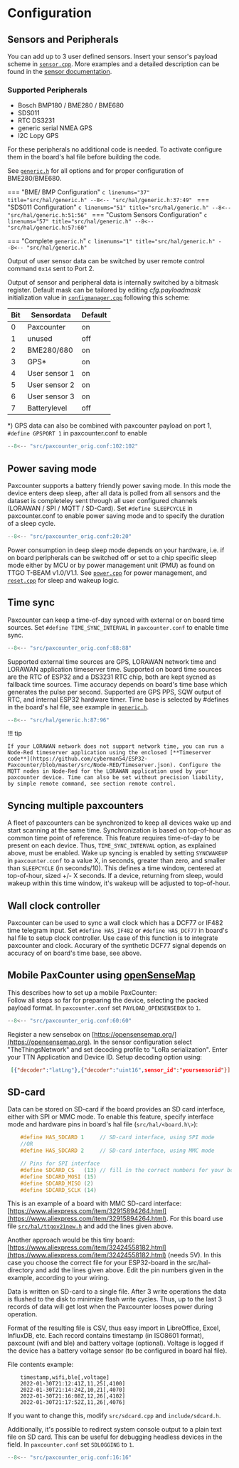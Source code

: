 # Configuration

## Sensors and Peripherals

You can add up to 3 user defined sensors. Insert your sensor's payload scheme in [`sensor.cpp`](https://github.com/cyberman54/ESP32-Paxcounter/blob/master/src/sensor.cpp). More examples and a detailed description can be found in the [sensor documentation](custom-sensors.md).

### Supported Peripherals

* Bosch BMP180 / BME280 / BME680
* SDS011
* RTC DS3231
* generic serial NMEA GPS
* I2C Lopy GPS

For these peripherals no additional code is needed. To activate configure them in the board's hal file before building the code.

See [`generic.h`](https://github.com/cyberman54/ESP32-Paxcounter/blob/master/src/hal/generic.h) for all options and for proper configuration of BME280/BME680.

=== "BME/ BMP Configuration"
	```c linenums="37" title="src/hal/generic.h"
	--8<-- "src/hal/generic.h:37:49"
	```
=== "SDS011 Configuration"
	```c linenums="51" title="src/hal/generic.h"
	--8<-- "src/hal/generic.h:51:56"
	```
=== "Custom Sensors Configuration"
	```c linenums="57" title="src/hal/generic.h"
	--8<-- "src/hal/generic.h:57:60"
	```

=== "Complete `generic.h`"
	```c linenums="1" title="src/hal/generic.h"
	--8<-- "src/hal/generic.h"
	```

Output of user sensor data can be switched by user remote control command `0x14` sent to Port 2.

Output of sensor and peripheral data is internally switched by a bitmask register. Default mask can be tailored by editing *cfg.payloadmask* initialization value in [`configmanager.cpp`](https://github.com/cyberman54/ESP32-Paxcounter/blob/master/src/configmanager.cpp) following this scheme:

| Bit | Sensordata    | Default |
| --- | ------------- | ------- |
| 0   | Paxcounter    | on      |
| 1   | unused        | off     |
| 2   | BME280/680    | on      |
| 3   | GPS*          | on      |
| 4   | User sensor 1 | on      |
| 5   | User sensor 2 | on      |
| 6   | User sensor 3 | on      |
| 7   | Batterylevel  | off     |

\*) GPS data can also be combined with paxcounter payload on port 1, `#define GPSPORT 1` in paxcounter.conf to enable

```c linenums="102" title="src/paxcounter_orig.conf"
--8<-- "src/paxcounter_orig.conf:102:102"
```


## Power saving mode

Paxcounter supports a battery friendly power saving mode. In this mode the device enters deep sleep, after all data is polled from all sensors and the dataset is completeley sent through all user configured channels (LORAWAN / SPI / MQTT / SD-Card). Set `#define SLEEPCYCLE` in paxcounter.conf to enable power saving mode and to specify the duration of a sleep cycle.

```c linenums="20" title="src/paxcounter_orig.conf"
--8<-- "src/paxcounter_orig.conf:20:20"
```


 Power consumption in deep sleep mode depends on your hardware, i.e. if on board peripherals can be switched off or set to a chip specific sleep mode either by MCU or by power management unit (PMU) as found on TTGO T-BEAM v1.0/V1.1. See [`power.cpp`](https://github.com/cyberman54/ESP32-Paxcounter/blob/master/src/power.cpp) for power management, and [`reset.cpp`](https://github.com/cyberman54/ESP32-Paxcounter/blob/master/src/reset.cpp) for sleep and wakeup logic.



## Time sync

Paxcounter can keep a time-of-day synced with external or on board time sources. Set `#define TIME_SYNC_INTERVAL` in `paxcounter.conf` to enable time sync.

```c linenums="88" title="src/paxcounter_orig.conf"
--8<-- "src/paxcounter_orig.conf:88:88"
```

Supported external time sources are GPS, LORAWAN network time and LORAWAN application timeserver time. Supported on board time sources are the RTC of ESP32 and a DS3231 RTC chip, both are kept sycned as fallback time sources. Time accuracy depends on board's time base which generates the pulse per second. Supported are GPS PPS, SQW output of RTC, and internal ESP32 hardware timer. Time base is selected by #defines in the board's hal file, see example in [`generic.h`](https://github.com/cyberman54/ESP32-Paxcounter/blob/master/src/hal/generic.h).

```c linenums="87" title="src/hal/generic.h"
--8<-- "src/hal/generic.h:87:96"
```


!!! tip

	If your LORAWAN network does not support network time, you can run a Node-Red timeserver application using the enclosed [**Timeserver code**](https://github.com/cyberman54/ESP32-Paxcounter/blob/master/src/Node-RED/Timeserver.json). Configure the MQTT nodes in Node-Red for the LORAWAN application used by your paxcounter device. Time can also be set without precision liability, by simple remote command, see section remote control.

## Syncing multiple paxcounters 

A fleet of paxcounters can be synchronized to keep all devices wake up and start scanning at the same time. Synchronization is based on top-of-hour as common time point of reference. This feature requires time-of-day to be present on each device. Thus, `TIME_SYNC_INTERVAL` option, as explained above, must be enabled. Wake up syncing is enabled by setting `SYNCWAKEUP` in `paxcounter.conf` to a value X, in seconds, greater than zero, and smaller than `SLEEPCYCLE` (in seconds/10). This defines a time window, centered at top-of-hour, sized +/- X seconds. If a device, returning from sleep, would wakeup within this time window, it's wakeup will be adjusted to top-of-hour.

## Wall clock controller

Paxcounter can be used to sync a wall clock which has a DCF77 or IF482 time telegram input. Set `#define HAS_IF482` or `#define HAS_DCF77` in board's hal file to setup clock controller. Use case of this function is to integrate paxcounter and clock. Accurary of the synthetic DCF77 signal depends on accuracy of on board's time base, see above.

## Mobile PaxCounter using <A HREF="https://opensensemap.org/">openSenseMap</A>

This describes how to set up a mobile PaxCounter:<br> Follow all steps so far for preparing the device, selecting the packed payload format. In `paxcounter.conf` set `PAYLOAD_OPENSENSEBOX` to `1`.

```c linenums="60" title="src/paxcounter_orig.conf"
--8<-- "src/paxcounter_orig.conf:60:60"
```

 Register a new sensebox on [https://opensensemap.org/](https://opensensemap.org). In the sensor configuration select "TheThingsNetwork" and set decoding profile to "LoRa serialization". Enter your TTN Application and Device ID. Setup decoding option using:

```json
 [{"decoder":"latLng"},{"decoder":"uint16",sensor_id":"yoursensorid"}]
```

## SD-card

Data can be stored on SD-card if the board provides an SD card interface, either with SPI or MMC mode. To enable this feature, specify interface mode and hardware pins in board's hal file (`src/hal/<board.h\>`):

```c
    #define HAS_SDCARD 1     // SD-card interface, using SPI mode
	//OR
	#define HAS_SDCARD 2     // SD-card interface, using MMC mode

    // Pins for SPI interface
    #define SDCARD_CS   (13) // fill in the correct numbers for your board
    #define SDCARD_MOSI (15)
    #define SDCARD_MISO (2)
    #define SDCARD_SCLK (14)
```

This is an example of a board with MMC SD-card interface: [https://www.aliexpress.com/item/32915894264.html](https://www.aliexpress.com/item/32915894264.html). For this board use file [`src/hal/ttgov21new.h`](https://github.com/cyberman54/ESP32-Paxcounter/blob/master/src/hal/ttgov21new.h) and add the lines given above.

Another approach would be this tiny board: [https://www.aliexpress.com/item/32424558182.html](https://www.aliexpress.com/item/32424558182.html) (needs 5V).
In this case you choose the correct file for your ESP32-board in the src/hal-directory and add the lines given above. Edit the pin numbers given in the example, according to your wiring.

Data is written on SD-card to a single file. After 3 write operations the data is flushed to the disk to minimize flash write cycles. Thus, up to the last 3 records of data will get lost when the Paxcounter looses power during operation.

Format of the resulting file is CSV, thus easy import in LibreOffice, Excel, InfluxDB, etc. Each record contains timestamp (in ISO8601 format), paxcount (wifi and ble) and battery voltage (optional). Voltage is logged if the device has a battery voltage sensor (to be configured in board hal file).

File contents example:
```csv
	timestamp,wifi,ble[,voltage]
	2022-01-30T21:12:41Z,11,25[,4100]
	2022-01-30T21:14:24Z,10,21[,4070]
	2022-01-30T21:16:08Z,12,26[,4102]
	2022-01-30T21:17:52Z,11,26[,4076]
```
If you want to change this, modify `src/sdcard.cpp` and `include/sdcard.h`.

Additionally, it's possible to redirect system console output to a plain text file on SD card. This can be useful for debugging headless devices in the field. In `paxcounter.conf` set `SDLOGGING` to `1`.

```c linenums="16" title="src/paxcounter_orig.conf"
--8<-- "src/paxcounter_orig.conf:16:16"
```